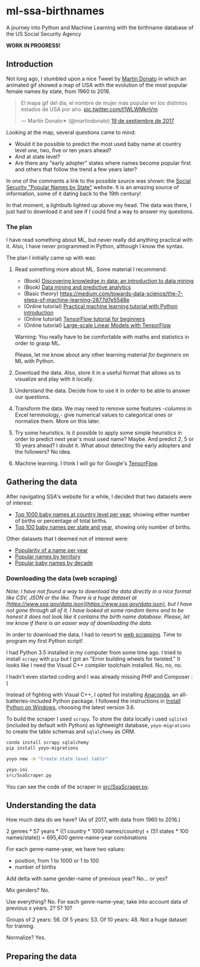 # ml-ssa-birthnames

A journey into Python and Machine Learning with the birthname database of
the US Social Security Agency

**WORK IN PROGRESS!**

## Introduction

Not long ago, I stumbled upon a nice Tweet by
[Martín Donato](https://twitter.com/martindonato/status/910019348953223169)
in which an animated gif showed a map of USA with the evolution of the most
popular female names by state, from 1960 to 2016.

<blockquote class="twitter-tweet" data-lang="es"><p lang="es" dir="ltr">El
mapa gif del día, el nombre de mujer más popular en los distintos estados
de USA por año.
<a href="https://t.co/t1WLWMknVm">pic.twitter.com/t1WLWMknVm</a></p>&mdash;
Martín Donato✴ (@martindonato)
<a href="https://twitter.com/martindonato/status/910019348953223169?ref_src=twsrc%5Etfw">19
de septiembre de 2017</a></blockquote>
<script async src="//platform.twitter.com/widgets.js" charset="utf-8"></script>

Looking at the map, several questions came to mind:

* Would it be possible to predict the most used baby name at country level
one, two, five or ten years ahead?
* And at state level?
* Are there any "early adopter" states where names become popular first and
others that follow the trend a few years later?

In one of the comments a link to the possible source was shown: the [Social
Security "Popular Names by State"](https://www.ssa.gov/OACT/babynames/state/index.html)
website. It is an amazing source of information, some of it dating back to
the 19th century!

In that moment, a lightbulb lighted up above my head. The data was there, I
just had to download it and see if I could find a way to answer my questions.

### The plan

I have read something about ML, but never really did anything practical with
it. Also, I have never programmed in Python, although I know the syntax.

The plan I initially came up with was:

1. Read something more about ML. Some material I recommend:

	* (Book) [Discovering knowledge in data: an introduction to data mining](http://eu.wiley.com/WileyCDA/WileyTitle/productCd-0470908742.html)
	* (Book) [Data mining and predictive analytics](http://eu.wiley.com/WileyCDA/WileyTitle/productCd-1118116194.html)
    * (Basic theory) https://medium.com/towards-data-science/the-7-steps-of-machine-learning-2877d7e5548e
	* (Online tutorial) [Practical machine learning tutorial with Python introduction](https://pythonprogramming.net/machine-learning-tutorial-python-introduction/)
	* (Online tutorial) [TensorFlow tutorial for beginners](https://www.datacamp.com/community/tutorials/tensorflow-tutorial#gs.es_61Bs)
	* (Online tutorial) [Large-scale Linear Models with TensorFlow](https://www.tensorflow.org/tutorials/linear)
    
    Warning: You really have to be comfortable with maths and statistics in
    order to grasp ML.
    
    Please, let me know about any other learning material _for beginners_ on
    ML with Python.

2. Download the data. Also, store it in a useful format that allows us to
visualize and play with it locally.

3. Understand the data. Decide how to use it in order to be able to answer
our questions.

4. Transform the data. We may need to remove some features -_columns_ in
Excel terminology,- give numerical values to categorical ones or normalize
them. More on this later.

5. Try some heuristics. Is it possible to apply some simple heuristics in
order to predict next year's most used name? Maybe.
And predict 2, 5 or 10 years ahead? I doubt it.
What about detecting the early adopters and the followers? No idea.

6. Machine learning. I think I will go for Google's
[TensorFlow](https://www.tensorflow.org/get_started/get_started).

## Gathering the data

After navigating SSA's website for a while, I decided that two datasets were
of interest:

- [Top 1000 baby names at country level per year](https://www.ssa.gov/OACT/babynames/index.html),
showing either number of births or percentage of total births.
- [Top 100 baby names per state and year](https://www.ssa.gov/OACT/babynames/state/index.html),
showing only number of births.

Other datasets that I deemed not of interest were:

- [Popularity of a name per year](https://www.ssa.gov/OACT/babynames/index.html)
- [Popular names by territory](https://www.ssa.gov/OACT/babynames/territories.html)
- [Popular baby names by decade](https://www.ssa.gov/OACT/babynames/decades/index.html)

### Downloading the data (web scraping)

_Note: I have not found a way to download the data directly in a nice format
like CSV, JSON or the like. There is a huge dataset at
[https://www.ssa.gov/data.json](https://www.ssa.gov/data.json), but I have
not gone through all of it. I have looked at some random items and to be
honest it does not look like it contains the birth name database. Please,
let me know if there is an easier way of downloading the data._

In order to download the data, I had to resort to [web scrapping](https://en.wikipedia.org/wiki/Web_scraping).
Time to program my first Python script!

I had Python 3.5 installed in my computer from some time
ago. I tried to install `scrapy` with `pip` but I got an "Error building
wheels for twisted." It looks like I need the Visual C++ compiler toolchain
installed. No, no, no.

I hadn't even started coding and I was already missing PHP and Composer :(

Instead of fighting with Visual C++, I opted for
installing [Anaconda](https://www.anaconda.com/what-is-anaconda/),
an all-batteries-included Python package. I followed the instructions in
[Install Python on Windows](https://medium.com/@GalarnykMichael/install-python-on-windows-anaconda-c63c7c3d1444),
choosing the latest version 3.6.

To build the scraper I used `scrapy`. To store the data locally i used
`sqlite3` (included by default with Python) as lightweight database,
`yoyo-migrations` to create the table schemas and `sqlalchemy` as ORM.

```bash
conda install scrapy sqlalchemy
pip install yoyo-migrations

yoyo new -m "Create state level table"

yoyo.ini
src/SsaScraper.py
```

You can see the code of the scraper in [src/SsaScraper.py](src/SsaScraper.py).

## Understanding the data

How much data do we have? (As of 2017, with data from 1960 to 2016.)

2 genres * 57 years * ((1 country * 1000 names/country) + (51 states * 100 names/state)) = 695,400 genre-name-year combinations

For each genre-name-year, we have two values: 

- position, from 1 to 1000 or 1 to 100
- number of births

Add delta with same gender-name of previous year? No... or yes?

Mix genders? No.

Use everything? No. For each genre-name-year, take into account data of previous x years. 2? 5? 10?

Groups of 2 years: 56. Of 5 years: 53. Of 10 years: 48. Not a huge dataset for training.

Normalize? Yes.

## Preparing the data

